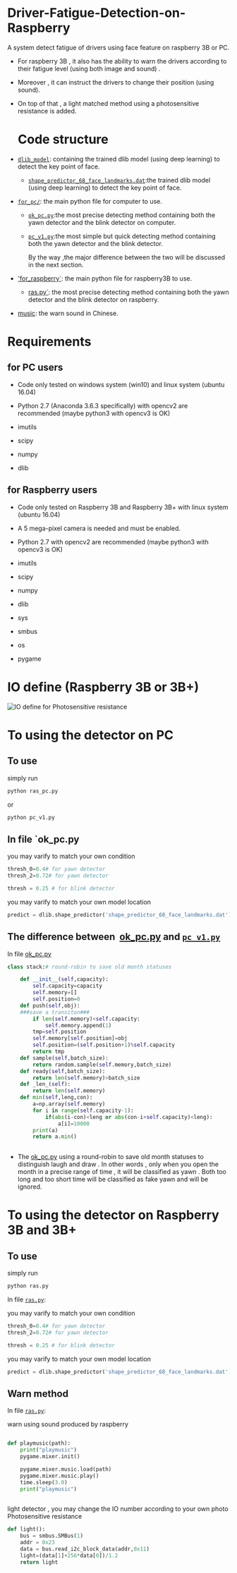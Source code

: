 # Driver-Fatigue-Detection-on-Raspberry

A system detect fatigue of drivers using face feature on raspberry 3B or PC.

* For raspberry 3B , it also has the ability to warn the drivers according to their fatigue level (using both image and sound) . 

* Moreover , it can instruct the drivers to change their position (using sound). 

* On top of that , a light matched method using a photosensitive resistance is added.
  
  # Code structure

* [`dlib_model`](dlib_model/): containing the trained dlib model (using deep learning) to detect the key point of face.
  
  * [`shape_predictor_68_face_landmarks.dat`](dlib_model/shape_predictor_68_face_landmarks.dat):the trained dlib model (using deep learning) to detect the key point of face.

* [`for_pc/`](for_pc/): the main python file for computer to use.
  
  * [`ok_pc.py`](for_pc/ok_pc.py):the most precise detecting method containing both the yawn detector and the blink detector on computer.
  * [`pc_v1.py`](for_pc/pc_v1.py):the most simple but quick detecting method containing both the yawn detector and the blink detector.
    
    By the way ,the major difference between the two will be discussed in the next section.

* ['for_raspberry`](for_raspberry): the main python file for raspberry3B to use.
  
  * [ras.py`](for_raspberry/ras.py): the most precise detecting method containing both the yawn detector and the blink detector on raspberry.

* [music](music/): the warn sound in Chinese.

# Requirements

## for PC users

* Code only tested on windows system (win10) and linux system (ubuntu 16.04)

* Python 2.7 (Anaconda 3.6.3 specifically) with opencv2 are recommended (maybe python3 with opencv3 is OK)

* imutils

* scipy

* numpy

* dlib

## for Raspberry users

* Code only tested on Raspberry 3B and Raspberry 3B+ with linux system (ubuntu 16.04)

* A 5 mega-pixel camera is needed and must be enabled.

* Python 2.7 with opencv2 are recommended (maybe python3 with opencv3 is OK)

* imutils

* scipy

* numpy

* dlib

* sys

* smbus

* os

* pygame

# IO define (Raspberry 3B or 3B+)

  ![IO define for Photosensitive resistance](IO.jpg)

# To using the detector on PC
## To use
simply run 
```bash
python ras_pc.py
```
or 
```bash
python pc_v1.py
```

## In file `ok_pc.py

you may varify to match your own condition

```python
thresh_0=0.4# for yawn detector
thresh_2=0.72# for yawn detector

thresh = 0.25 # for blink detector
```

you may varify to match your own model location

```python
predict = dlib.shape_predictor('shape_predictor_68_face_landmarks.dat')
```

## The difference between  [ok_pc.py](for_pc/ok_pc.py) and  [`pc_v1.py`](for_pc/pc_v1.py)

  In file [ok_pc.py](for_pc/ok_pc.py) 

```python
class stack:# round-robin to save old month statuses

    def __init__(self,capacity):
        self.capacity=capacity
        self.memory=[]
        self.position=0
    def push(self,obj):
    ###save a transiton###
        if len(self.memory)<self.capacity:
            self.memory.append(1)
        tmp=self.position
        self.memory[self.position]=obj
        self.position=(self.position+1)%self.capacity
        return tmp
    def sample(self,batch_size):
        return random.sample(self.memory,batch_size)
    def ready(self,batch_size):
        return len(self.memory)>batch_size
    def _len_(self):
        return len(self.memory)
    def min(self,leng,con):
        a=np.array(self.memory)
        for i in range(self.capacity-1):
            if(abs(i-con)<leng or abs(con-i+self.capacity)<leng):
                a[i]=10000
        print(a)
        return a.min()
 
```
* The [ok_pc.py](for_pc/ok_pc.py) using a round-robin to save old month statuses to distinguish laugh and draw . In other words , only when you open the month in a precise range of time , it will be classified as yawn . Both too long and too short time will be classified as  fake yawn and will be ignored.

# To using the detector on Raspberry 3B and 3B+

## To use
simply run 
```bash
python ras.py
```

  In file  [`ras.py`](for_raspberry/ras.py):


you may varify to match your own condition

```python
thresh_0=0.4# for yawn detector
thresh_2=0.72# for yawn detector

thresh = 0.25 # for blink detector
```

you may varify to match your own model location

```python
predict = dlib.shape_predictor('shape_predictor_68_face_landmarks.dat')
```
  
  ## Warn method
  
   In file  [`ras.py`](for_raspberry/ras.py):


warn using sound produced by raspberry

```python

def playmusic(path):
    print("playmusic")
    pygame.mixer.init()

    pygame.mixer.music.load(path)
    pygame.mixer.music.play()
    time.sleep(3.0)
    print("playmusic")
    
```
light detector , you may change the IO number according to your own photo Photosensitive resistance
```python
def light():
    bus = smbus.SMBus(1)
    addr = 0x23
    data = bus.read_i2c_block_data(addr,0x11)
    light=(data[1]+256*data[0])/1.2
    return light 
```
